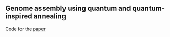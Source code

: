 ## Genome assembly using quantum and quantum-inspired annealing
Code for the [paper](https://arxiv.org/abs/2004.06719)
